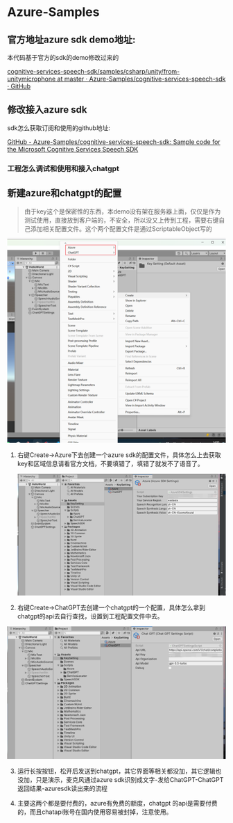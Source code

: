 # Azure-Samples

## 官方地址azure sdk demo地址:

本代码基于官方的sdk的demo修改过来的

[cognitive-services-speech-sdk/samples/csharp/unity/from-unitymicrophone at master · Azure-Samples/cognitive-services-speech-sdk · GitHub](https://github.com/Azure-Samples/cognitive-services-speech-sdk/tree/master/samples/csharp/unity/from-unitymicrophone)

## 修改接入azure sdk

sdk怎么获取订阅和使用的github地址:

[GitHub - Azure-Samples/cognitive-services-speech-sdk: Sample code for the Microsoft Cognitive Services Speech SDK](https://github.com/Azure-Samples/cognitive-services-speech-sdk)

### 工程怎么调试和使用和接入chatgpt

## 新建azure和chatgpt的配置

> 由于key这个是保密性的东西，本demo没有架在服务器上面，仅仅是作为测试使用，直接放到客户端的，不安全，所以没又上传到工程，需要右键自己添加相关配置文件。这个两个配置文件是通过ScriptableObject写的

![](./Image/create_settings.png)

1. 右键Create->Azure下去创建一个azure sdk的配置文件，具体怎么上去获取key和区域信息请看官方文档，不要填错了，填错了就发不了语音了。
   
   ![](./Image/azure_sdk_settings.png)

2. 右键Create->ChatGPT去创建一个chatgpt的一个配置，具体怎么拿到chatgpt的api去自行查找，设置到工程配置文件中去。

![](./Image/chatgpt_settings.png)

3. 运行长按按钮，松开后发送到chatgpt，其它界面等相关都没加，其它逻辑也没加，只是演示，麦克风通过azure sdk识别成文字-发给ChatGPT-ChatGPT返回结果-azuresdk读出来的流程

4. 主要这两个都是要付费的，azure有免费的额度，chatgpt 的api是需要付费的，而且chatapi账号在国内使用容易被封掉，注意使用。
